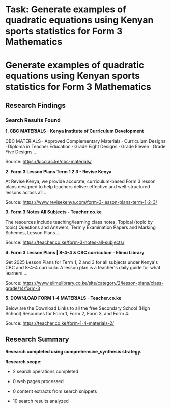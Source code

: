 # Task: Generate examples of quadratic equations using Kenyan sports statistics for Form 3 Mathematics

# Generate examples of quadratic equations using Kenyan sports statistics for Form 3 Mathematics

## Research Findings

### Search Results Found

**1. CBC MATERIALS - Kenya Institute of Curriculum Development**

CBC MATERIALS · Approved Complementary Materials · Curriculum Designs · Diploma in Teacher Education · Grade Eight Designs · Grade Eleven · Grade Five Designs ...

Source: https://kicd.ac.ke/cbc-materials/



**2. Form 3 Lesson Plans Term 1 2 3 - Revise Kenya**

At Revise Kenya, we provide accurate, curriculum-based Form 3 lesson plans designed to help teachers deliver effective and well-structured lessons across all ...

Source: https://www.revisekenya.com/form-3-lesson-plans-term-1-2-3/



**3. Form 3 Notes All Subjects - Teacher.co.ke**

The resources include teaching/learning class notes, Topical (topic by topic) Questions and Answers, Termly Examination Papers and Marking Schemes, Lesson Plans ...

Source: https://teacher.co.ke/form-3-notes-all-subjects/



**4. Form 3 Lesson Plans | 8-4-4 & CBC curriculum - Elimu Library**

Get 2025 Lesson Plans for Term 1, 2 and 3 for all subjects under Kenya's CBC and 8-4-4 curricula. A lesson plan is a teacher's daily guide for what learners ...

Source: https://www.elimulibrary.co.ke/site/category/2/lesson-plans/class-grade/14/form-3



**5. DOWNLOAD FORM 1-4 MATERIALS - Teacher.co.ke**

Below are the Download Links to all the free Secondary School (High School) Resources for Form 1, Form 2, Form 3, and Form 4.

Source: https://teacher.co.ke/form-1-4-materials-2/



## Research Summary

**Research completed using comprehensive_synthesis strategy.**


**Research scope:**

- 2 search operations completed

- 0 web pages processed

- 0 content extracts from search snippets

- 10 search results analyzed
